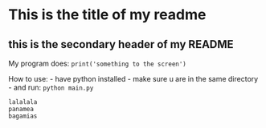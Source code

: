 # This is the title of my readme
## this is the secondary header of my README

My program does:
`print('something to the screen')`

How to use:
    - have python installed
    - make sure u are in the same directory
    - and run:
    `python main.py`

```
lalalala
panamea 
bagamias
```
